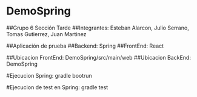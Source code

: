 # DemoSpring
##Grupo 6 Sección Tarde
##Integrantes: Esteban Alarcon, Julio Serrano, Tomas Gutierrez, Juan Martinez

##Aplicación de prueba
##Backend: Spring
##FrontEnd: React

##Ubicacion FrontEnd: DemoSpring/src/main/web
##Ubicacion BackEnd: DemoSpring

#Ejecucion Spring:
gradle bootrun

#Ejecucion de test en Spring:
gradle test

